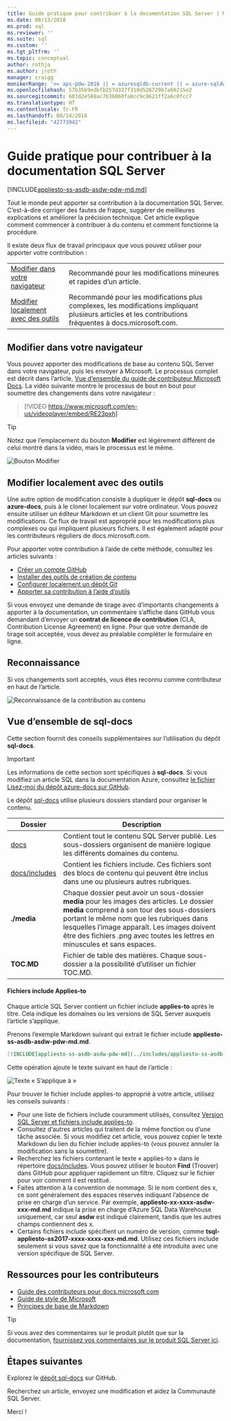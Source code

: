 ```yaml
---
title: Guide pratique pour contribuer à la documentation SQL Server | Microsoft Docs
ms.date: 08/13/2018
ms.prod: sql
ms.reviewer: ''
ms.suite: sql
ms.custom: ''
ms.tgt_pltfrm: ''
ms.topic: conceptual
author: rothja
ms.author: jroth
manager: craigg
monikerRange: '>= aps-pdw-2016 || = azuresqldb-current || = azure-sqldw-latest || >= sql-server-2016 || >= sql-server-linux-2017 || = sqlallproducts-allversions'
ms.openlocfilehash: 57b35b9edbfb257d327f310d526729b7a60215e2
ms.sourcegitcommit: 603d2e588ac7b36060fa0cc9c8621ff2a6c0fcc7
ms.translationtype: HT
ms.contentlocale: fr-FR
ms.lasthandoff: 08/14/2018
ms.locfileid: "42773942"
---
```

# <a name="how-to-contribute-to-sql-server-documentation"></a>Guide pratique pour contribuer à la documentation SQL Server

[!INCLUDE[appliesto-ss-asdb-asdw-pdw-md.md](../includes/appliesto-ss-asdb-asdw-pdw-md.md)]

Tout le monde peut apporter sa contribution à la documentation SQL Server. C’est-à-dire corriger des fautes de frappe, suggérer de meilleures explications et améliorer la précision technique. Cet article explique comment commencer à contribuer à du contenu et comment fonctionne la procédure.

Il existe deux flux de travail principaux que vous pouvez utiliser pour apporter votre contribution :

|||
|---|---|
| [Modifier dans votre navigateur](#githubui) | Recommandé pour les modifications mineures et rapides d’un article. |
| [Modifier localement avec des outils](#tools) | Recommandé pour les modifications plus complexes, les modifications impliquant plusieurs articles et les contributions fréquentes à docs.microsoft.com. |

## <a id="githubui"></a> Modifier dans votre navigateur

Vous pouvez apporter des modifications de base au contenu SQL Server dans votre navigateur, puis les envoyer à Microsoft. Le processus complet est décrit dans l’article, [Vue d’ensemble du guide de contributeur Microsoft Docs](https://docs.microsoft.com/contribute/#quick-edits-to-existing-documents). La vidéo suivante montre le processus de bout en bout pour soumettre des changements dans votre navigateur :

> [!VIDEO https://www.microsoft.com/en-us/videoplayer/embed/RE23pxh]

> [!TIP]
> Notez que l’emplacement du bouton **Modifier** est légèrement différent de celui montré dans la vidéo, mais le processus est le même.
>
> ![Bouton Modifier](./media/sql-server-docs-contribute/edit-sql-server-docs.png)

## <a id="tools"></a> Modifier localement avec des outils

Une autre option de modification consiste à dupliquer le dépôt **sql-docs** ou **azure-docs**, puis à le cloner localement sur votre ordinateur. Vous pouvez ensuite utiliser un éditeur Markdown et un client Git pour soumettre les modifications. Ce flux de travail est approprié pour les modifications plus complexes ou qui impliquent plusieurs fichiers. Il est également adapté pour les contributeurs réguliers de docs.microsoft.com.

Pour apporter votre contribution à l’aide de cette méthode, consultez les articles suivants :

- [Créer un compte GitHub](https://docs.microsoft.com/contribute/get-started-setup-github)
- [Installer des outils de création de contenu](https://docs.microsoft.com/contribute/get-started-setup-tools)
- [Configurer localement un dépôt Git](https://docs.microsoft.com/contribute/get-started-setup-local)
- [Apporter sa contribution à l’aide d’outils](https://docs.microsoft.com/contribute/how-to-write-workflows-major)

Si vous envoyez une demande de tirage avec d’importants changements à apporter à la documentation, un commentaire s’affiche dans GitHub vous demandant d’envoyer un **contrat de licence de contribution** (CLA, Contribution License Agreement) en ligne. Pour que votre demande de tirage soit acceptée, vous devez au préalable compléter le formulaire en ligne.

## <a name="recognition"></a>Reconnaissance

Si vos changements sont acceptés, vous êtes reconnu comme contributeur en haut de l’article.

![Reconnaissance de la contribution au contenu](./media/sql-server-docs-contribute/contribution-recognition.png)

## <a name="sql-docs-overview"></a>Vue d’ensemble de sql-docs

Cette section fournit des conseils supplémentaires sur l’utilisation du dépôt **sql-docs**.

> [!IMPORTANT]
> Les informations de cette section sont spécifiques à **sql-docs**. Si vous modifiez un article SQL dans la documentation Azure, consultez [le fichier Lisez-moi du dépôt azure-docs sur GitHub](https://github.com/MicrosoftDocs/azure-docs/blob/master/README.md).

Le dépôt [sql-docs](https://github.com/MicrosoftDocs/sql-docs) utilise plusieurs dossiers standard pour organiser le contenu.

| Dossier | Description |
|---|---|
| [docs](https://github.com/MicrosoftDocs/sql-docs/tree/live/docs) | Contient tout le contenu SQL Server publié. Les sous-dossiers organisent de manière logique les différents domaines du contenu. |
| [docs/includes](https://github.com/MicrosoftDocs/sql-docs/tree/live/docs/includes) | Contient les fichiers include. Ces fichiers sont des blocs de contenu qui peuvent être inclus dans une ou plusieurs autres rubriques. |
| **./media** | Chaque dossier peut avoir un sous-dossier **media** pour les images des articles. Le dossier **media** comprend à son tour des sous-dossiers portant le même nom que les rubriques dans lesquelles l’image apparaît. Les images doivent être des fichiers .png avec toutes les lettres en minuscules et sans espaces. |
| **TOC.MD** | Fichier de table des matières. Chaque sous-dossier a la possibilité d’utiliser un fichier TOC.MD. |

#### <a name="applies-to-includes"></a>Fichiers include Applies-to

Chaque article SQL Server contient un fichier include **applies-to** après le titre. Cela indique les domaines ou les versions de SQL Server auxquels l’article s’applique.

Prenons l’exemple Markdown suivant qui extrait le fichier include **appliesto-ss-asdb-asdw-pdw-md.md**.

```Markdown
[!INCLUDE[appliesto-ss-asdb-asdw-pdw-md](../includes/appliesto-ss-asdb-asdw-pdw-md.md)]
```

Cette opération ajoute le texte suivant en haut de l’article :

![Texte « S’applique à »](./media/sql-server-docs-contribute/applies-to.png)

Pour trouver le fichier include applies-to approprié à votre article, utilisez les conseils suivants :

- Pour une liste de fichiers include couramment utilisés, consultez [Version SQL Server et fichiers include applies-to](applies-to-includes.md).
- Consultez d’autres articles qui traitent de la même fonction ou d’une tâche associée. Si vous modifiez cet article, vous pouvez copier le texte Markdown du lien du fichier include applies-to (vous pouvez annuler la modification sans la soumettre).
- Recherchez les fichiers contenant le texte « applies-to » dans le répertoire [docs/includes](https://github.com/MicrosoftDocs/sql-docs/tree/live/docs/includes). Vous pouvez utiliser le bouton **Find** (Trouver) dans GitHub pour appliquer rapidement un filtre. Cliquez sur le fichier pour voir comment il est restitué.
- Faites attention à la convention de nommage. Si le nom contient des x, ce sont généralement des espaces réservés indiquant l’absence de prise en charge d’un service. Par exemple, **appliesto-xx-xxxx-asdw-xxx-md.md** indique la prise en charge d’Azure SQL Data Warehouse uniquement, car seul **asdw** est indiqué clairement, tandis que les autres champs contiennent des x.
- Certains fichiers include spécifient un numéro de version, comme **tsql-appliesto-ss2017-xxxx-xxxx-xxx-md.md**. Utilisez ces fichiers include seulement si vous savez que la fonctionnalité a été introduite avec une version spécifique de SQL Server.

## <a name="contributor-resources"></a>Ressources pour les contributeurs

- [Guide des contributeurs pour docs.microsoft.com](https://docs.microsoft.com/en-us/contribute/)
- [Guide de style de Microsoft](https://docs.microsoft.com/en-us/teamblog/style-guide)
- [Principes de base de Markdown](https://help.github.com/articles/getting-started-with-writing-and-formatting-on-github/)

> [!TIP]
> Si vous avez des commentaires sur le produit plutôt que sur la documentation, [fournissez vos commentaires sur le produit SQL Server ici](https://feedback.azure.com/forums/908035-sql-server).

## <a name="next-steps"></a>Étapes suivantes

Explorez le [dépôt sql-docs](https://github.com/MicrosoftDocs/sql-docs) sur GitHub.

Recherchez un article, envoyez une modification et aidez la Communauté SQL Server. 

Merci !